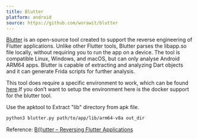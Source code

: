 ```yaml
---
title: Blutter
platform: android
source: https://github.com/worawit/blutter
---
```


[Blutter](https://github.com/worawit/blutter) is an open-source tool created to support the reverse engineering of Flutter applications. Unlike other Flutter tools, Blutter parses the libapp.so file locally, without requiring you to run the app on a device. The tool is compatible Linux, Windows, and macOS, but can only analyse Android ARM64 apps. Blutter is capable of extracting and analyzing Dart objects and it can generate Frida scripts for further analysis.

This tool does require a specific environment to work, which can be found [here](https://github.com/worawit/blutter?tab=readme-ov-file#environment-setup).If you don’t want to setup the environment here is the docker support for the blutter tool.

Use the apktool to Extract "lib" directory from apk file.

```bash
python3 blutter.py path/to/app/lib/arm64-v8a out_dir
```

Reference:
[B(l)utter – Reversing Flutter Applications](https://www.youtube.com/watch?v=EU3KOzNkCdI)

